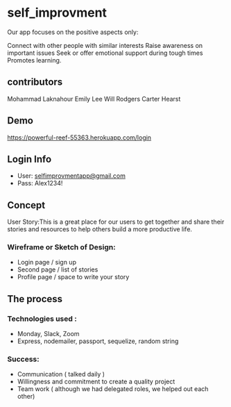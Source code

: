 # self_improvment

Our app focuses on the positive aspects only:

Connect with other people with similar interests
Raise awareness on important issues
Seek or offer emotional support during tough times
Promotes learning.

## contributors

Mohammad Laknahour
Emily Lee
Will Rodgers
Carter Hearst


## Demo

https://powerful-reef-55363.herokuapp.com/login

## Login Info

- User: selfimprovmentapp@gmail.com
- Pass: Alex1234!

## Concept

User Story:This is a great place for our users to get together and share their stories and resources to help others build a more productive life.

### Wireframe or Sketch of Design:

- Login page / sign up
- Second page / list of stories
- Profile page / space to write your story

## The process

### Technologies used :

- Monday, Slack, Zoom
- Express, nodemailer, passport, sequelize, random string

### Success:

- Communication ( talked daily )
- Willingness and commitment to create a quality project
- Team work ( although we had delegated roles, we helped out each other)
